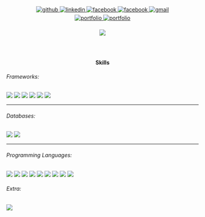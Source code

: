 <div align="center">
<a href="https://github.com/imranalways" target="_blank">
<img src=https://img.shields.io/badge/github-%2324292e.svg?&style=for-the-badge&logo=github&logoColor=white alt=github style="margin-bottom: 5px;" />
</a>
<a href="https://www.linkedin.com/in/imran-hossain-939b621b0/" target="_blank">
<img src=https://img.shields.io/badge/linkedin-%231E77B5.svg?&style=for-the-badge&logo=linkedin&logoColor=white alt=linkedin style="margin-bottom: 5px;" />
</a>
<a href="https://www.facebook.com/imranalwayz/" target="_blank">
<img src=https://img.shields.io/badge/facebook-%231877F2.svg?&style=for-the-badge&logo=facebook&logoColor=white alt=facebook style="margin-bottom: 5px;" />
</a>
 <a href="https://twitter.com/imranalwayz/" target="_blank">
<img src=https://img.shields.io/badge/twitter-%231DA1F2.svg?&style=for-the-badge&logo=twitter&logoColor=white alt=facebook style="margin-bottom: 5px;" />
</a>
 <a href="mailto:imran13854@gmail.com" target="_blank">
<img src=https://img.shields.io/badge/gmail-D14836?&style=for-the-badge&logo=gmail&logoColor=white alt=gmail style="margin-bottom: 5px;" />
</a>
</div>  

<div align="center">
</a>
 <a href="https://imranalways.github.io/" target="_blank">
<img src=https://img.shields.io/badge/Imran%20Hossain-Portfolio-green alt=portfolio style="margin-bottom: 5px;" />
</a>
 <a href="https://imranalways.github.io/Portfolio/" target="_blank">
<img src=https://img.shields.io/badge/Imran%20Hossain-Old_Portfolio-red alt=portfolio style="margin-bottom: 5px;" />
</a>
</div> 



<br/>  

<div align="center">
<img src="https://komarev.com/ghpvc/?username=imranalways&&style=flat-square" align="center" />
</div>  


<br/><br/>
<div>
<div align="center">
<strong>Skills</strong>

</div>

###### Frameworks:

<img src="https://img.shields.io/badge/.NET-5C2D91?style=for-the-badge&logo=.net&logoColor=white"/>
<img src="https://img.shields.io/badge/Angular-DD0031?style=for-the-badge&logo=angular&logoColor=white"/>
 <img src="https://img.shields.io/badge/Reactjs-0FAAFF?style=for-the-badge&logo=React&logoColor=white"/>
<img src="https://img.shields.io/badge/SpringBoot-6DB33F?style=for-the-badge&logo=spring&logoColor=white"/>
<img src="https://img.shields.io/badge/Bootstrap-563D7C?style=for-the-badge&logo=bootstrap&logoColor=white"/>
<img src="https://img.shields.io/badge/jQuery-0769AD?style=for-the-badge&logo=jquery&logoColor=white"/>
<!-- <img src="https://img.shields.io/badge/SAP-0FAAFF?style=for-the-badge&logo=sap&logoColor=white"/> -->
<!-- <img src="https://img.shields.io/badge/Xamarin-3498DB?style=for-the-badge&logo=xamarin&logoColor=white"/> -->


<hr>
<!-- <br/> -->

###### Databases:

<img src="https://img.shields.io/badge/MS SQL_Server-3498DB?style=for-the-badge&logo=microsoft-sql-server&logoColor=white"/>
<img src="https://img.shields.io/badge/MySQL-00000F?style=for-the-badge&logo=mysql&logoColor=white"/>


<hr>
<!-- <br/> -->


###### Programming Languages:

<img src="https://img.shields.io/badge/C%23-239120?style=for-the-badge&logo=c-sharp&logoColor=white"/>
<img src="https://img.shields.io/badge/C%2B%2B-00599C?style=for-the-badge&logo=c%2B%2B&logoColor=white"/>
<img src="https://img.shields.io/badge/Java-ED8B00?style=for-the-badge&logo=java&logoColor=white"/>
<img src="https://img.shields.io/badge/Python-3776AB?style=for-the-badge&logo=python&logoColor=white"/>
<img src="https://img.shields.io/badge/JavaScript-F7DF1E?style=for-the-badge&logo=javascript&logoColor=black"/>
<img src="https://img.shields.io/badge/TypeScript-007ACC?style=for-the-badge&logo=typescript&logoColor=white"/>
<img src="https://img.shields.io/badge/HTML5-E34F26?style=for-the-badge&logo=html5&logoColor=white"/>
<img src="https://img.shields.io/badge/CSS3-1572B6?style=for-the-badge&logo=css3&logoColor=white"/>
<img src="https://img.shields.io/badge/PHP-777BB4?style=for-the-badge&logo=php&logoColor=white"/>




###### Extra:

<img src="https://img.shields.io/badge/Git-F05032?style=for-the-badge&logo=git&logoColor=white"/>
<!-- <img src="https://img.shields.io/badge/Docker-2CA5E0?style=for-the-badge&logo=docker&logoColor=white"/> -->

</div>



<br/>

